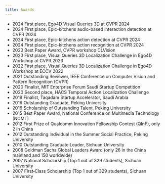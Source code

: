 ```yaml
---
title: Awards
---
```

- 2024 First place, Ego4D Visual Queries 3D at CVPR 2024
- 2024 First place, Epic-kitchens audio-based interaction detection at CVPR 2024
- 2024 First place, Epic-kitchens action detection at CVPR 2024
- 2024 First place, Epic-kitchens action recognition at CVPR 2024
- 2023 Best Paper Award, CVPR workshop CLVision
- 2023 First place, Visual Queries 3D Localization Challenge in Ego4D Workshop at CVPR 2023
- 2022 First place, Visual Queries 3D Localization Challenge in Ego4D Workshop at ECCV 2022
- 2021 Outstanding Reviewer, IEEE Conference on Computer Vision and Pattern Recognition (CVPR)
- 2020 Finalist, MIT Enterprise Forum Saudi Startup Competition
- 2020 Second place, HACS Temporal Action Localization Challenge
- 2019 Finalist, Taqadam Startup Accelerator, Saudi Arabia
- 2016 Outstanding Graduate, Peking University
- 2016 Scholarship of Outstanding Talent, Peking University
- 2015 Best Paper Award, National Conference on Multimedia Technology (NCMT)
- 2012 First Prize of Qualcomm Innovation Fellowship Contest (QInF), only 2 in China
- 2012 Outstanding Individual in the Summer Social Practice, Peking University
- 2010 Outstanding Graduate Leader, Sichuan University
- 2008 Goldman Sachs Global Leaders Award (only 26 in the China mainland and 150 worldwide)
- 2007 National Scholarship (Top 1 out of 329 students), Sichuan University
- 2007 First‑Class Scholarship (Top 1 out of 329 students), Sichuan University
